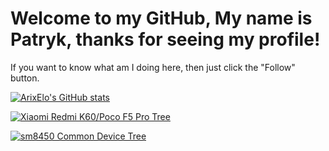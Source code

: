 # Welcome to my GitHub, My name is Patryk, thanks for seeing my profile!
If you want to know what am I doing here, then just click the "Follow" button.


[![ArixElo's GitHub stats](https://github-readme-stats.vercel.app/api?username=ArixElo&show_icons=true&theme=tokyonight)](https://github.com/ArixElo)

[![Xiaomi Redmi K60/Poco F5 Pro Tree](https://github-readme-stats.vercel.app/api/pin/?username=ArixElo&repo=device_xiaomi_mondrian)](https://github.com/ArixElo/device_xiaomi_mondrian)

[![sm8450 Common Device Tree](https://github-readme-stats.vercel.app/api/pin/?username=ArixElo&repo=device_xiaomi_sm8450-common)](https://github.com/ArixElo/device_xiaomi_sm8450-common)
